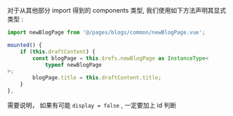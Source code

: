 对于从其他部分 import 得到的 components 类型, 我们使用如下方法声明其显式类型 : 
```ts
import newBlogPage from '@/pages/blogs/common/newBlogPage.vue'; 

mounted() {
	if (this.draftContent) {
		const blogPage = this.$refs.newBlogPage as InstanceType<
			typeof newBlogPage
>;
		blogPage.title = this.draftContent.title;
	}
},
```

需要说明， 如果有可能 `display = false` , 一定要加上 id 判断 
